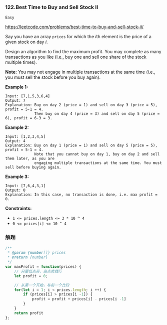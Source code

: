 ​	

### 122.Best Time to Buy and Sell Stock II

`Easy`

https://leetcode.com/problems/best-time-to-buy-and-sell-stock-ii/

Say you have an array `prices` for which the *i*th element is the price of a given stock on day *i*.

Design an algorithm to find the maximum profit. You may complete as many transactions as you like (i.e., buy one and sell one share of the stock multiple times).

**Note:** You may not engage in multiple transactions at the same time (i.e., you must sell the stock before you buy again).

**Example 1:**

```
Input: [7,1,5,3,6,4]
Output: 7
Explanation: Buy on day 2 (price = 1) and sell on day 3 (price = 5), profit = 5-1 = 4.
             Then buy on day 4 (price = 3) and sell on day 5 (price = 6), profit = 6-3 = 3.
```

**Example 2:**

```
Input: [1,2,3,4,5]
Output: 4
Explanation: Buy on day 1 (price = 1) and sell on day 5 (price = 5), profit = 5-1 = 4.
             Note that you cannot buy on day 1, buy on day 2 and sell them later, as you are
             engaging multiple transactions at the same time. You must sell before buying again.
```

**Example 3:**

```
Input: [7,6,4,3,1]
Output: 0
Explanation: In this case, no transaction is done, i.e. max profit = 0.
```

 

**Constraints:**

-   `1 <= prices.length <= 3 * 10 ^ 4`
-   `0 <= prices[i] <= 10 ^ 4`

### 解题

~~~js
/**
 * @param {number[]} prices
 * @return {number}
 */
var maxProfit = function(prices) {
    // 只要低点买，高点卖就行
	let profit = 0;

	// 从第一个开始，与前一个比较
	for(let i = 1; i < prices.length; i ++) {
        if (prices[i] > prices[i -1]) {
			profit = profit + prices[i] - prices[i -1]
		}
	}
	return profit
};
~~~

